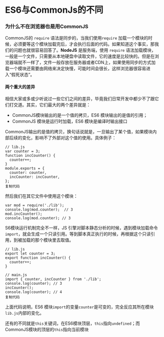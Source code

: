 # ES6与CommonJs的不同

### 为什么不在浏览器也是用CommonJS

CommonJS的 `require` 语法是同步的，当我们使用`require` 加载一个模块的时候，必须要等这个模块加载完后，才会执行后面的代码。如果知道这个事实，那我们的问题也就很容易回答了。**NodeJS** 是服务端，使用 `require` 语法加载模块，一般是一个文件，只需要从本地硬盘中读取文件，它的速度是比较快的。但是在浏览器端就不一样了，文件一般存放在服务器或者CDN上，如果使用同步的方式加载一个模块还需要由网络来决定快慢，可能时间会很长，这样浏览器很容易进入“假死状态”。

#### 两个重大的差异

相信大家或多或少听说过一些它们之间的差异，毕竟我们日常开发中都少不了跟它们打交道。其实，它们最大的两个差异就是：

* CommonJS模块输出的是一个值的拷贝，ES6 模块输出的是值的引用；
* CommonJS 模块是运行时加载，ES6 模块是编译时输出接口

CommonJS输出的是值的拷贝，换句话说就是，一旦输出了某个值，如果模块内部后续的变化，影响不了外部对这个值的使用。具体例子：

```
// lib.js
var counter = 3;
function incCounter() {
  counter++;
}
module.exports = {
  counter: counter,
  incCounter: incCounter,
};
复制代码
```

然后我们在其它文件中使用这个模块：

```
var mod = require('./lib');
console.log(mod.counter);  // 3
mod.incCounter();
console.log(mod.counter); // 3
```

S6模块运行机制完全不一样，JS 引擎对脚本静态分析的时候，遇到模块加载命令`import`，就会生成一个只读引用。等到脚本真正执行的时候，再根据这个只读引用，到被加载的那个模块里去取值。

```
// lib.js
export let counter = 3;
export function incCounter() {
  counter++;
}

// main.js
import { counter, incCounter } from './lib';
console.log(counter); // 3
incCounter();
console.log(counter); // 4
复制代码
```

上面代码说明，ES6 模块`import`的变量`counter`是可变的，完全反应其所在模块`lib.js`内部的变化。

&#x20;还有的不同就是`this`关键词，在ES6模块顶层，`this`指向`undefined`；而CommonJS模块的顶层的`this`指向当前模块
